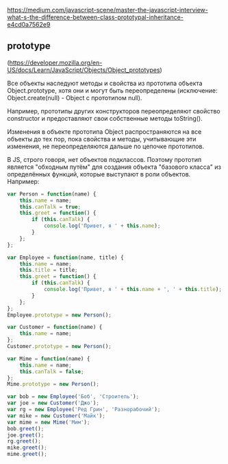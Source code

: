 https://medium.com/javascript-scene/master-the-javascript-interview-what-s-the-difference-between-class-prototypal-inheritance-e4cd0a7562e9

## prototype

(https://developer.mozilla.org/en-US/docs/Learn/JavaScript/Objects/Object_prototypes)

Все объекты наследуют методы и свойства из прототипа объекта Object.prototype, хотя они и могут быть переопределены (исключение: Object.create(null) - Object с прототипом null).

Например, прототипы других конструкторов переопределяют свойство constructor и предоставляют свои собственные методы toString().

Изменения в объекте прототипа Object распространяются на все объекты до тех пор, пока свойства и методы, учитывающие эти изменения, не переопределяются дальше по цепочке прототипов.

В JS, строго говоря, нет объектов подклассов. Поэтому прототип является "обходным путём" для создания объекта "базового класса" из определённых функций, которые выступают в роли объектов. Например:

```js
var Person = function(name) {
    this.name = name;
    this.canTalk = true;
    this.greet = function() {
        if (this.canTalk) {
            console.log('Привет, я ' + this.name);
        }
    };
};

var Employee = function(name, title) {
    this.name = name;
    this.title = title;
    this.greet = function() {
        if (this.canTalk) {
            console.log('Привет, я ' + this.name + ', ' + this.title);
        }
    };
};
Employee.prototype = new Person();

var Customer = function(name) {
    this.name = name;
};
Customer.prototype = new Person();

var Mime = function(name) {
    this.name = name;
    this.canTalk = false;
};
Mime.prototype = new Person();

var bob = new Employee('Боб', 'Строитель');
var joe = new Customer('Джо');
var rg = new Employee('Ред Грин', 'Разнорабочий');
var mike = new Customer('Майк');
var mime = new Mime('Мим');
bob.greet();
joe.greet();
rg.greet();
mike.greet();
mime.greet();
```



